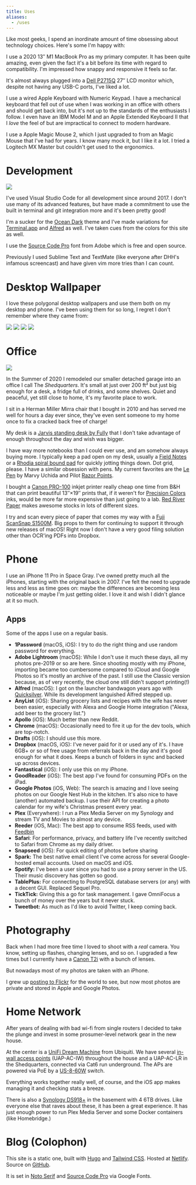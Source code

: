 ```yaml
---
title: Uses
aliases:
  - /uses
---
```


<div class="text-xl mb-4">
  Like most geeks, I spend an inordinate amount of time obsessing about technology choices. Here's some I'm happy with:
</div>

I use a 2020 13&Prime; M1 MacBook Pro as my primary computer. It has been quite amazing, even given the fact it's a bit before its time with regard to compatibility. I'm impressed how snappy and responsive it feels so far.

It's almost always plugged into a [Dell P2715Q](https://www.dell.com/is/business/p/dell-p2715q-monitor/pd) 27&Prime; LCD monitor which, despite not having any USB-C ports, I've liked a lot.

I use a wired Apple Keyboard with Numeric Keypad. I have a mechanical keyboard that fell out of use when I was working in an office with others and should get back into, but it's not up to the standards of the enthusiasts I follow. I even have an IBM Model M and an Apple Extended Keyboard II that I _love_ the feel of but are impractical to connect to modern hardware.

I use a Apple Magic Mouse 2, which I just upgraded to from an Magic Mouse that I've had for years. I know many mock it, but I like it a lot. I tried a Logitech MX Master but couldn't get used to the ergonomics.

# Development

![](https://icdn.remarkedusercontent.com/s/q:90/rs:fit:1280/aHR0cHM6Ly9jZG4ucmVtYXJrZWR1c2VyY29udGVudC5jb20vZmlsZS9yZW1hcmtlZC1wcm9kLzEvbWFya3MvV2VzbWl5bkEvU2NyZWVuJTIwU2hvdCUyMDIwMjAtMTItMTYlMjBhdCUyMDMuMTQuNTQlMjBQTS5wbmc.jpg)

I've used Visual Studio Code for all development since around 2017. I don't use many of its advanced features, but have made a commitment to use the built in terminal and git integration more and it's been pretty good!

I'm a sucker for the [Ocean Dark](https://marketplace.visualstudio.com/items?itemName=kleber-swf.ocean-dark-extended) theme and I've made variations for [Terminal.app](https://d1j4kwyjzsqmb8.cloudfront.net/KAM%20Ocean%20Dark.terminal) and [Alfred](https://d1j4kwyjzsqmb8.cloudfront.net/KAM%20Ocean%20Dark.alfredappearance) as well. I've taken cues from the colors for this site as well.

I use the [Source Code Pro](https://github.com/adobe-fonts/source-code-pro) font from Adobe which is free and open source.

Previously I used Sublime Text and TextMate (like everyone after DHH's infamous screencast) and have given vim more tries than I can count.

# Desktop Wallpaper

I love these polygonal desktop wallpapers and use them both on my desktop and phone. I've been using them for so long, I regret I don't remember where they came from:

<div class="flex space-x-1">
  <a href="https://d1j4kwyjzsqmb8.cloudfront.net/color1.png"><img src="https://icdn.remarkedusercontent.com/s/sh:0.5/rs:fit:256/aHR0cHM6Ly9jZG4ucmVtYXJrZWR1c2VyY29udGVudC5jb20vZmlsZS9yZW1hcmtlZC1wcm9kLzEvbWFya3MvcEdzQWk2ZW0vY29sb3IxLnBuZw.png" /></a>
  <a href="https://d1j4kwyjzsqmb8.cloudfront.net/color9.png"><img src="https://icdn.remarkedusercontent.com/s/sh:0.5/rs:fit:256/aHR0cHM6Ly9jZG4ucmVtYXJrZWR1c2VyY29udGVudC5jb20vZmlsZS9yZW1hcmtlZC1wcm9kLzEvbWFya3MvWGVzWGlKWUIvY29sb3I5LnBuZw.png" /></a>
  <a href="https://d1j4kwyjzsqmb8.cloudfront.net/color14.png"><img src="https://icdn.remarkedusercontent.com/s/sh:0.5/rs:fit:256/aHR0cHM6Ly9jZG4ucmVtYXJrZWR1c2VyY29udGVudC5jb20vZmlsZS9yZW1hcmtlZC1wcm9kLzEvbWFya3MvZTJzYWlRVkovY29sb3IxNC5wbmc.png" /></a>
  <a href="https://d1j4kwyjzsqmb8.cloudfront.net/color18.png"><img src="https://icdn.remarkedusercontent.com/s/sh:0.5/rs:fit:256/aHR0cHM6Ly9jZG4ucmVtYXJrZWR1c2VyY29udGVudC5jb20vZmlsZS9yZW1hcmtlZC1wcm9kLzEvbWFya3MvbmFzd2lhZTMvY29sb3IxOC5wbmc.png" /></a>
</div>

# Office

![](https://icdn.remarkedusercontent.com/s/sh:0.5/q:80/rs:fit:1280/aHR0cHM6Ly9jZG4ucmVtYXJrZWR1c2VyY29udGVudC5jb20vZmlsZS9yZW1hcmtlZC1wcm9kLzEvbWFya3Mvd29zNmk4UE0vSU1HXzA1NjguanBn.jpg)

In the Summer of 2020 I remodeled our smaller detached garage into an office I call The _Shedquarters_. It's small at just over 200 ft&sup2; but just big enough for a desk, a fridge full of drinks, and some shelves. Quiet and peaceful, yet still close to home, it's my favorite place to work.

I sit in a Herman Miller Mirra chair that I bought in 2010 and has served me well for hours a day ever since, they've even sent someone to my home once to fix a cracked back free of charge!

My desk is a [Jarvis standing desk by Fully](https://www.fully.com/standing-desks/jarvis/jarvis-adjustable-height-desk-bamboo.html) that I don't take advantage of enough throughout the day and wish was bigger.

I have way more notebooks than I could ever use, and am somehow always buying more. I typically keep a pad open on my desk, usually a [Field Notes](https://fieldnotesbrand.com/products/pitch-black-memo-book) or a [Rhodia spiral bound pad](https://rhodiapads.com/collections_spiral_A5.php) for quickly jotting things down. Dot grid, please. I have a similar obsession with pens. My current favorites are the [Le Pen](https://uchida.com/products/le-pen) by Marvy Uchida and Pilot [Razor Points](http://pilotpen.us/brands/razor-point/razor-point/).

I bought a [Canon PRO-100](https://www.usa.canon.com/internet/portal/us/home/products/details/professional-large-format-printers/professional-inkjet-printers/pro-100) inkjet printer really cheap one time from B&H that can print beautiful 13&Prime;&times;19&Prime; prints that, if it weren't for [Precision Colors](https://www.precisioncolors.com) inks, would be more far more expensive than just going to a lab. [Red River Paper](https://www.redrivercatalog.com) makes awesome stocks in lots of different sizes.

I try and scan every piece of paper that comes my way with a [Fuji ScanSnap S1500M](https://www.fujitsu.com/global/products/computing/peripheral/scanners/scansnap/discontinued/s1500m/s1500m.html). Big props to them for continuing to support it through new releases of macOS! Right now I don't have a very good filing solution other than OCR'ing PDFs into Dropbox.

# Phone

I use an iPhone 11 Pro in Space Gray. I've owned pretty much all the iPhones, starting with the original back in 2007. I've felt the need to upgrade less and less as time goes on: maybe the differences are becoming less noticeable or maybe I'm just getting older. I love it and wish I didn't glance at it so much.

## Apps

Some of the apps I use on a regular basis.

* **1Password** (macOS, iOS): I try to do the right thing and use random password for everything.
* **Adobe Lightroom** (macOS): While I don't use it much these days, all my photos pre-2019 or so are here. Since shooting mostly with my iPhone, importing became too cumbersome compared to iCloud and Google Photos so it's mostly an archive of the past. I still use the Classic version because, as of very recently, the cloud one still didn't support printing(!)
* **Alfred** (macOS): I got on the launcher bandwagon years ago with [Quicksilver](https://qsapp.com). While its development languished Alfred stepped up.
* **AnyList** (iOS): Sharing grocery lists and recipes with the wife has never been easier, especially with Alexa and Google Home integration ("Alexa, add beer to the grocery list.")
* **Apollo** (iOS): Much better than new Reddit.
* **Chrome** (macOS): Occasionally need to fire it up for the dev tools, which are top-notch.
* **Drafts** (iOS): I should use this more.
* **Dropbox** (macOS, iOS): I've never paid for it or used any of it's. I have 6GB+ or so of free usage from referrals back in the day and it's good enough for what it does. Keeps a bunch of folders in sync and backed up across devices.
* **Fantastical** (iOS): I only use this on my iPhone.
* **GoodReader** (iOS): The best app I've found for consuming PDFs on the iPad.
* **Google Photos** (iOS, Web): The search is amazing and I love seeing photos on our Google Nest Hub in the kitchen. It's also nice to have (another) automated backup. I use their API for creating a photo calendar for my wife's Christmas present every year.
* **Plex** (Everywhere): I run a Plex Media Server on my Synology and stream TV and Movies to almost any device.
* **Reeder** (iOS, Mac): The best app to consume RSS feeds, used with [Feedbin](https://feedbin.com)
* **Safari**: For performance, privacy, and battery life I've recently switched to Safari from Chrome as my daily driver.
* **Snapseed** (iOS): For quick editing of photos before sharing
* **Spark:** The best native email client I've come across for several Google-hosted email accounts. Used on macOS and iOS.
* **Spotify:** I've been a user since you had to use a proxy server in the US. Their music discovery has gotten so good.
* **TablePlus:** For connecting to PostgreSQL database servers (or any) with a decent GUI. Replaced Sequel Pro.
* **TickTick:** Giving this a go for task management. I gave OmniFocus a bunch of money over the years but it never stuck.
* **Tweetbot:** As much as I'd like to avoid Twitter, I keep coming back.

# Photography

Back when I had more free time I loved to shoot with a _real_ camera. You know, setting up flashes, changing lenses, and so on. I upgraded a few times but I currently have a [Canon T2i](https://shop.usa.canon.com/shop/en/catalog/eos-rebel-t2i-body) with a bunch of lenses.

But nowadays most of my photos are taken with an iPhone.

I grew up [posting to Flickr](https://www.flickr.com/photos/kevinmarsh/) for the world to see, but now most photos are private and stored in Apple and Google Photos.

# Home Network

After years of dealing with bad wi-fi from single routers I decided to take the plunge and invest in some prosumer-level network gear in the new house.

At the center is a [UniFi Dream Machine](https://store.ui.com/collections/unifi-network-routing-switching/products/unifi-dream-machine) from Ubiquiti. We have several [in-wall access points](https://inwall.ui.com) (UAP-AC-IW) throughout the house and a UAP-AC-LR in the Shedquarters, connected via Cat6 run underground. The APs are powered via PoE by a [US-8-60W](https://www.ui.com/unifi-switching/unifi-switch-8/) switch.

Everything works together really well, of course, and the iOS app makes managing it and checking stats a breeze.

There is also a [Synology DS918+](https://www.amazon.com/Synology-bay-DiskStation-DS918-Diskless/dp/B075N1Z9LT) in the basement with 4 6TB drives. Like everyone else that raves about these, it has been a great experience. It has just enough power to run Plex Media Server and some Docker containers (like Homebridge.)

# Blog (Colophon)

This site is a static one, built with [Hugo](https://gohugo.io) and [Tailwind CSS](https://tailwindcss.com). Hosted at [Netlify](https://www.netlify.com). Source on [GitHub](https://github.com/kmarsh/kevinmarsh.com).

It is set in [Noto Serif](https://fonts.google.com/specimen/Noto+Serif?query=noto+serif) and [Source Code Pro](https://fonts.google.com/specimen/Source+Code+Pro?query=source+code+pro) via Google Fonts.
